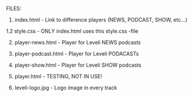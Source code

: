 FILES: 

1. index.html - Link to difference players (NEWS, PODCAST, SHOW, etc...)

1.2 style.css - ONLY index.html uses this style.css -file

2. player-news.html - Player for Leveli NEWS podcasts

3. player-podcast.html - Player for Leveli PODACASTs

4. player-show.html - Player for Leveli SHOW podcasts
	
5. player.html - TESTING, NOT IN USE!

6. leveli-logo.jpg - Logo image in every track
